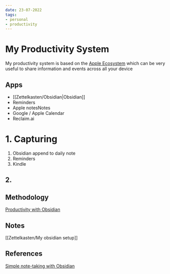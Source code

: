 ```yaml
---
date: 23-07-2022
tags: 
- personal
- productivity 
---
```


# My Productivity System

My productivity system is based on the [Apple Ecosystem](Apple%20Ecosystem.md) which can be very useful to share information and events across all your device

## Apps
- [[Zettelkasten/Obsidian|Obsidian]]
- Reminders
- Apple notesNotes
- Google / Apple Calendar
- Reclaim.ai



# 1. Capturing

1. Obsidian append to daily note
2. Reminders
3. Kindle

## 2. 


## Methodology
[Productivity with Obsidian](Productivity%20with%20Obsidian.md)


## Notes

[[Zettelkasten/My obsidian setup]]


## References
[Simple note-taking with Obsidian](https://www.youtube.com/watch?v=E6ySG7xYgjY&list=WL&index=10&t=338s)